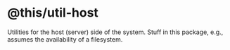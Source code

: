 @this/util-host
===============

Utilities for the host (server) side of the system. Stuff in this package, e.g.,
assumes the availability of a filesystem.
